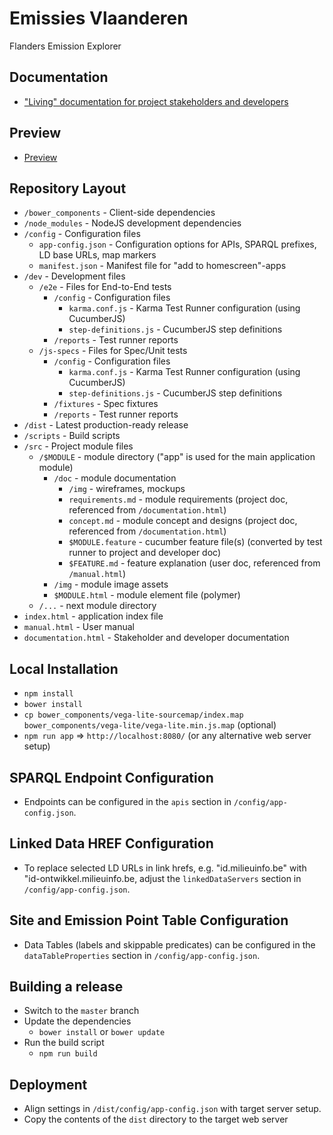 # Emissies Vlaanderen

Flanders Emission Explorer

## Documentation

* ["Living" documentation for project stakeholders and developers](http://projects.bnowack.de/2016/06-emissies-vlaanderen/documentation.html)

## Preview

* [Preview](http://projects.bnowack.de/2016/06-emissies-vlaanderen/)

## Repository Layout

* `/bower_components`               - Client-side dependencies
* `/node_modules`                   - NodeJS development dependencies
* `/config`                         - Configuration files
    * `app-config.json`             - Configuration options for APIs, SPARQL prefixes, LD base URLs, map markers
    * `manifest.json`               - Manifest file for "add to homescreen"-apps
* `/dev`                            - Development files
    * `/e2e`                        - Files for End-to-End tests
        * `/config`                 - Configuration files
            * `karma.conf.js`       - Karma Test Runner configuration (using CucumberJS)
            * `step-definitions.js` - CucumberJS step definitions
        * `/reports`                - Test runner reports
    * `/js-specs`                   - Files for Spec/Unit tests
        * `/config`                 - Configuration files
            * `karma.conf.js`       - Karma Test Runner configuration (using CucumberJS)
            * `step-definitions.js` - CucumberJS step definitions
        * `/fixtures`               - Spec fixtures
        * `/reports`                - Test runner reports
* `/dist`                           - Latest production-ready release
* `/scripts`                        - Build scripts
* `/src`                            - Project module files
    * `/$MODULE`                    - module directory ("app" is used for the main application module)
        * `/doc`                    - module documentation
            * `/img`                - wireframes, mockups
            * `requirements.md`     - module requirements (project doc, referenced from `/documentation.html`)
            * `concept.md`          - module concept and designs (project doc, referenced from `/documentation.html`)
            * `$MODULE.feature`     - cucumber feature file(s) (converted by test runner to project and developer doc)
            * `$FEATURE.md`         - feature explanation (user doc, referenced from `/manual.html`)
        * `/img`                    - module image assets
        * `$MODULE.html`            - module element file (polymer)
    * `/...`                        - next module directory
* `index.html`                      - application index file
* `manual.html`                     - User manual
* `documentation.html`              - Stakeholder and developer documentation

## Local Installation

* `npm install`
* `bower install`
* `cp bower_components/vega-lite-sourcemap/index.map bower_components/vega-lite/vega-lite.min.js.map` (optional)
* `npm run app` => `http://localhost:8080/` (or any alternative web server setup)

## SPARQL Endpoint Configuration
  
* Endpoints can be configured in the `apis` section in `/config/app-config.json`.

## Linked Data HREF Configuration

* To replace selected LD URLs in link hrefs, e.g. "id.milieuinfo.be" with "id-ontwikkel.milieuinfo.be,
  adjust the `linkedDataServers` section in `/config/app-config.json`.

## Site and Emission Point Table Configuration

* Data Tables (labels and skippable predicates) can be configured in the `dataTableProperties` section in `/config/app-config.json`.

## Building a release

* Switch to the `master` branch
* Update the dependencies
    * `bower install` or `bower update`
* Run the build script
    * `npm run build`

## Deployment
* Align settings in `/dist/config/app-config.json` with target server setup.
* Copy the contents of the `dist` directory to the target web server
